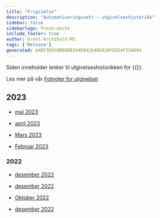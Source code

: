 ```yaml
---
title: "Frigivelse"
description: "Automatiseringssett – utgivelseshistorikk"
sidebar: false
sidebarlogo: fresh-white
include_footer: true
author: Grant-Archibald-MS
tags: ['Release']
generated: A4DF3D5F0B88DB204D84CD4B5820FD554F55AD94
---
```


Siden inneholder lenker til utgivelseshistorikken for {{<product-name>}}.

Les mer på vår [Fotnoter for utgivelser](/nb/releases/milestones)

## 2023

- [mai 2023](/nb/releases/may-2023)

- [april 2023](/nb/releases/april-2023)

- [Mars 2023](/nb/releases/march-2023)

- [Februar 2023](/nb/releases/february-2023)

### 2022

- [desember 2022](/nb/releases/december-2022)

- [desember 2022](/nb/releases/november-2022)

- [Oktober 2022](/nb/releases/october-2022)

- [desember 2022](/nb/releases/september-2022)

